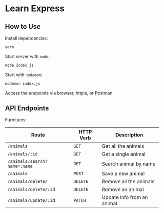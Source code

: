 # Learn Express

## How to Use

Install dependencies:

```sh
yarn
```

Start server with `node`:

```sh
node index.js
```

Start with `nodemon`:

```sh
nodemon index.js
```

Access the endpoints via browser, httpie, or Postman.

## API Endpoints

Furnitures:

| Route                        | HTTP Verb | Description                |
| ---------------------------- | --------- | -------------------------- |
| `/animals`                   | `GET`     | Get all the animals        |
| `/animals/:id`               | `GET`     | Get a single animal        |
| `/animals/search?name=:name` | `GET`     | Search animal by name      |
| `/animals`                   | `POST`    | Save a new animal          |
| `/animals/delete/`           | `DELETE`  | Remove all the animals     |
| `/animals/delete/:id`        | `DELETE`  | Remove an animal           |
| `/animals/update/:id`        | `PATCH`   | Update Info from an animal |
